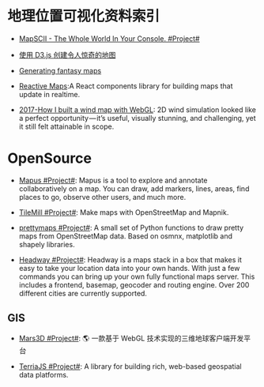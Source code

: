 # 地理位置可视化资料索引

- [MapSCII - The Whole World In Your Console. #Project#](https://github.com/rastapasta/mapscii)

- [使用 D3.js 创建令人惊奇的地图](http://colobu.com/2016/08/02/using-D3-js-to-make-amazing-web-maps/)

- [Generating fantasy maps](http://mewo2.com/notes/terrain/)

- [Reactive Maps](https://github.com/appbaseio/reactivemaps):A React components library for building maps that update in realtime.

- [2017-How I built a wind map with WebGL](https://frontendfoc.us/link/20435/cef8043de7): 2D wind simulation looked like a perfect opportunity — it’s useful, visually stunning, and challenging, yet it still felt attainable in scope.

# OpenSource

- [Mapus #Project#](https://github.com/alyssaxuu/mapus): Mapus is a tool to explore and annotate collaboratively on a map. You can draw, add markers, lines, areas, find places to go, observe other users, and much more.

- [TileMill #Project#](https://github.com/tilemill-project/tilemill): Make maps with OpenStreetMap and Mapnik.

- [prettymaps #Project#](https://github.com/marceloprates/prettymaps): A small set of Python functions to draw pretty maps from OpenStreetMap data. Based on osmnx, matplotlib and shapely libraries.

- [Headway #Project#](https://github.com/headwaymaps/headway): Headway is a maps stack in a box that makes it easy to take your location data into your own hands. With just a few commands you can bring up your own fully functional maps server. This includes a frontend, basemap, geocoder and routing engine. Over 200 different cities are currently supported.

## GIS

- [Mars3D #Project#](https://github.com/marsgis/mars3d): 🌎 一款基于 WebGL 技术实现的三维地球客户端开发平台

- [TerriaJS #Project#](https://github.com/TerriaJS/terriajs): A library for building rich, web-based geospatial data platforms.
